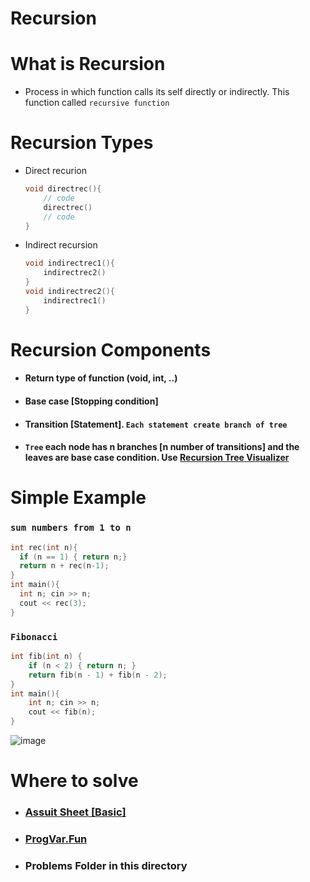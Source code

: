 # Recursion 
# What is Recursion
- Process in which function calls its self directly or indirectly. This function called `recursive function` 

# Recursion Types 
- Direct recurion 
  ```cpp
  void directrec(){
      // code
      directrec()
      // code
  }
  ```

- Indirect recursion
  ```cpp
  void indirectrec1(){
      indirectrec2()
  }
  void indirectrec2(){
      indirectrec1()
  }
  ```
# Recursion Components 
- #### Return type of function (void, int, ..)
- #### Base case [Stopping condition] 
- #### Transition [Statement]. `Each statement create branch of tree`
- #### `Tree` each node has n branches [n number of transitions] and the leaves are base case condition. Use [Recursion Tree Visualizer](https://recursion.vercel.app/)

# Simple Example 
### `sum numbers from 1 to n` 
  ```cpp
  int rec(int n){
    if (n == 1) { return n;}
    return n + rec(n-1);
  }
  int main(){
    int n; cin >> n;
    cout << rec(3);
  }
  ```

### `Fibonacci`
```cpp
int fib(int n) {
    if (n < 2) { return n; }
    return fib(n - 1) + fib(n - 2);
}
int main(){
    int n; cin >> n;
    cout << fib(n);
}
```
![image](https://user-images.githubusercontent.com/99830416/224443471-691baea7-621f-456f-b46e-eb4725f5f7cc.png)


# Where to solve 
- ### [Assuit Sheet [Basic]](https://codeforces.com/group/MWSDmqGsZm/contest/223339)
- ### [ProgVar.Fun](https://progvar.fun/problemsets/recursion)
- ### Problems Folder in this directory
